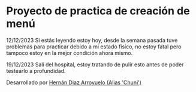 # Proyecto de practica de creación de menú

12/12/2023 Si estás leyendo estoy hoy, desde la semana pasada tuve problemas para practicar debido a mi estado fisico, no estoy fatal pero tampoco estoy en la mejor condición ahora mismo.

19/12/2023 Salí del hospital, estoy tratando de pulir esto antes de poder testearlo a profundidad.

Desarrollado por [Hernán Diaz Arroyuelo (Alias 'Chuni')](https://github.com/El-Chuni)